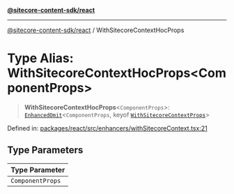 [**@sitecore-content-sdk/react**](../README.md)

***

[@sitecore-content-sdk/react](../README.md) / WithSitecoreContextHocProps

# Type Alias: WithSitecoreContextHocProps\<ComponentProps\>

> **WithSitecoreContextHocProps**\<`ComponentProps`\>: [`EnhancedOmit`](EnhancedOmit.md)\<`ComponentProps`, keyof [`WithSitecoreContextProps`](../interfaces/WithSitecoreContextProps.md)\>

Defined in: [packages/react/src/enhancers/withSitecoreContext.tsx:21](https://github.com/Sitecore/content-sdk/blob/83cb65a3c972c72b48c373cdf1da3de357f70681/packages/react/src/enhancers/withSitecoreContext.tsx#L21)

## Type Parameters

| Type Parameter |
| ------ |
| `ComponentProps` |
